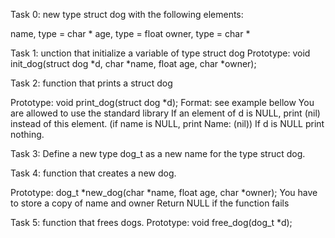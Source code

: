 Task 0: new type struct dog with the following elements:

name, type = char * age, type = float owner, type = char *

Task 1: unction that initialize a variable of type struct dog Prototype: void init_dog(struct dog *d, char *name, float age, char *owner);

Task 2: function that prints a struct dog

Prototype: void print_dog(struct dog *d); Format: see example bellow You are allowed to use the standard library If an element of d is NULL, print (nil) instead of this element. (if name is NULL, print Name: (nil)) If d is NULL print nothing.

Task 3: Define a new type dog_t as a new name for the type struct dog.

Task 4: function that creates a new dog.

Prototype: dog_t *new_dog(char *name, float age, char *owner); You have to store a copy of name and owner Return NULL if the function fails

Task 5: function that frees dogs. Prototype: void free_dog(dog_t *d);
